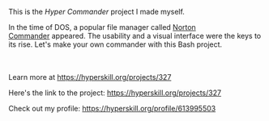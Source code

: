 This is the *Hyper Commander* project I made myself.


<p>In the time of DOS, a popular file manager called <a href="https://en.wikipedia.org/wiki/Norton_Commander" rel="noopener noreferrer nofollow" target="_blank">Norton Commander</a> appeared. The usability and a visual interface were the keys to its rise. Let's make your own commander with this Bash project.</p><br/><br/>Learn more at <a href="https://hyperskill.org/projects/327?utm_source=ide&utm_medium=ide&utm_campaign=ide&utm_content=project-card">https://hyperskill.org/projects/327</a>

Here's the link to the project: https://hyperskill.org/projects/327

Check out my profile: https://hyperskill.org/profile/613995503
